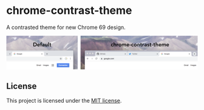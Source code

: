 # chrome-contrast-theme

A contrasted theme for new Chrome 69 design.

![Theme colors demo](chrome-contrast-theme.png)

## License

This project is licensed under the [MIT license](LICENSE).
